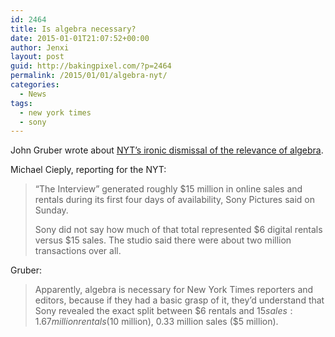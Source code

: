 ```yaml
---
id: 2464
title: Is algebra necessary?
date: 2015-01-01T21:07:52+00:00
author: Jenxi
layout: post
guid: http://bakingpixel.com/?p=2464
permalink: /2015/01/01/algebra-nyt/
categories:
  - News
tags:
  - new york times
  - sony
---
```

John Gruber wrote about [NYT&#8217;s ironic dismissal of the relevance of algebra](http://daringfireball.net/linked/2014/12/30/algebra).

Michael Cieply, reporting for the NYT:

> “The Interview” generated roughly $15 million in online sales and rentals during its first four days of availability, Sony Pictures said on Sunday.
> 
> Sony did not say how much of that total represented $6 digital rentals versus $15 sales. The studio said there were about two million transactions over all. 

Gruber:

> Apparently, algebra is necessary for New York Times reporters and editors, because if they had a basic grasp of it, they’d understand that Sony revealed the exact split between $6 rentals and $15 sales: 1.67 million rentals ($10 million), 0.33 million sales ($5 million).